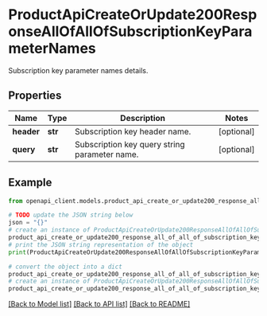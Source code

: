 # ProductApiCreateOrUpdate200ResponseAllOfAllOfSubscriptionKeyParameterNames

Subscription key parameter names details.

## Properties

Name | Type | Description | Notes
------------ | ------------- | ------------- | -------------
**header** | **str** | Subscription key header name. | [optional] 
**query** | **str** | Subscription key query string parameter name. | [optional] 

## Example

```python
from openapi_client.models.product_api_create_or_update200_response_all_of_all_of_subscription_key_parameter_names import ProductApiCreateOrUpdate200ResponseAllOfAllOfSubscriptionKeyParameterNames

# TODO update the JSON string below
json = "{}"
# create an instance of ProductApiCreateOrUpdate200ResponseAllOfAllOfSubscriptionKeyParameterNames from a JSON string
product_api_create_or_update200_response_all_of_all_of_subscription_key_parameter_names_instance = ProductApiCreateOrUpdate200ResponseAllOfAllOfSubscriptionKeyParameterNames.from_json(json)
# print the JSON string representation of the object
print(ProductApiCreateOrUpdate200ResponseAllOfAllOfSubscriptionKeyParameterNames.to_json())

# convert the object into a dict
product_api_create_or_update200_response_all_of_all_of_subscription_key_parameter_names_dict = product_api_create_or_update200_response_all_of_all_of_subscription_key_parameter_names_instance.to_dict()
# create an instance of ProductApiCreateOrUpdate200ResponseAllOfAllOfSubscriptionKeyParameterNames from a dict
product_api_create_or_update200_response_all_of_all_of_subscription_key_parameter_names_from_dict = ProductApiCreateOrUpdate200ResponseAllOfAllOfSubscriptionKeyParameterNames.from_dict(product_api_create_or_update200_response_all_of_all_of_subscription_key_parameter_names_dict)
```
[[Back to Model list]](../README.md#documentation-for-models) [[Back to API list]](../README.md#documentation-for-api-endpoints) [[Back to README]](../README.md)


